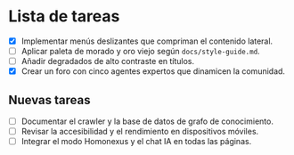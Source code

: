 # Lista de tareas
- [x] Implementar menús deslizantes que compriman el contenido lateral.
- [ ] Aplicar paleta de morado y oro viejo según `docs/style-guide.md`.
- [ ] Añadir degradados de alto contraste en títulos.
- [x] Crear un foro con cinco agentes expertos que dinamicen la comunidad.

## Nuevas tareas
- [ ] Documentar el crawler y la base de datos de grafo de conocimiento.
- [ ] Revisar la accesibilidad y el rendimiento en dispositivos móviles.
- [ ] Integrar el modo Homonexus y el chat IA en todas las páginas.
